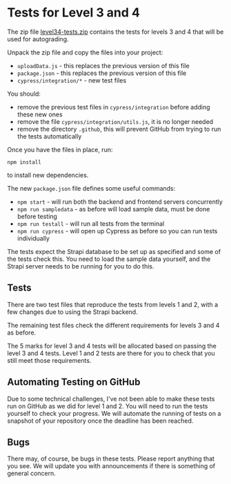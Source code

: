 # Tests for Level 3 and 4

The zip file [level34-tests.zip](https://github.com/AvaMGardiner/COMP2110-Web-Technology/files/15211699/level34-tests.zip) contains the tests for levels 3 and 4 that will be used for autograding.

Unpack the zip file and copy the files into your project:

- `uploadData.js` - this replaces the previous version of this file
- `package.json` - this replaces the previous version of this file
- `cypress/integration/*` - new test files

You should:
- remove the previous test files in `cypress/integration` before adding these new ones
- remove the file `cypress/integration/utils.js`, it is no longer needed
- remove the directory `.github`, this will prevent GitHub from trying to run the tests automatically

Once you have the files in place, run:

`npm install`

to install new dependencies.

The new `package.json` file defines some useful commands:

- `npm start` - will run both the backend and frontend servers concurrently
- `npm run sampledata` - as before will load sample data, must be done before testing
- `npm run testall` - will run all tests from the terminal
- `npm run cypress` - will open up Cypress as before so you can run tests individually

The tests expect the Strapi database to be set up as specified and some of the tests check this. You need to load the sample data yourself, and the Strapi server needs to be running for you to do this.

## Tests

There are two test files that reproduce the tests from levels 1 and 2, with a few changes due to using the Strapi backend.

The remaining test files check the different requirements for levels 3 and 4 as before.

The 5 marks for level 3 and 4 tests will be allocated based on passing the level 3 and 4 tests. Level 1 and 2 tests are there for you to check that you still meet those requirements.

## Automating Testing on GitHub

Due to some technical challenges, I've not been able to make these tests run on GitHub as we did for level 1 and 2. You will need to run the tests yourself to check your progress. We will automate the running of tests on a snapshot of your repository once the deadline has been reached.

## Bugs

There may, of course, be bugs in these tests. Please report anything that you see. We will update you with announcements if there is something of general concern.


